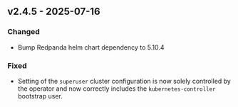 ## v2.4.5 - 2025-07-16
### Changed
* Bump Redpanda helm chart dependency to 5.10.4
### Fixed
* Setting of the `superuser` cluster configuration is now solely controlled by the operator and now correctly includes the `kubernetes-controller` bootstrap user.

